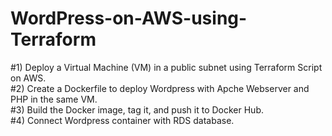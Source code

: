 # WordPress-on-AWS-using-Terraform
#1) Deploy a Virtual Machine (VM) in a public subnet using Terraform Script on AWS.   
#2) Create a Dockerfile to deploy Wordpress with Apche Webserver and PHP in the same VM.   
#3) Build the Docker image, tag it, and push it to Docker Hub.   
#4) Connect Wordpress container with RDS database.   
